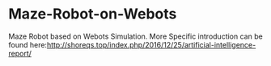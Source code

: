 # Maze-Robot-on-Webots
Maze Robot based on Webots Simulation.
More Specific introduction can be found here:http://shoreqs.top/index.php/2016/12/25/artificial-intelligence-report/
